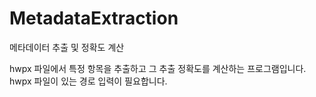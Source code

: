 # MetadataExtraction
메타데이터 추출 및 정확도 계산

hwpx 파일에서 특정 항목을 추출하고 그 추출 정확도를 계산하는 프로그램입니다.
hwpx 파일이 있는 경로 입력이 필요합니다.